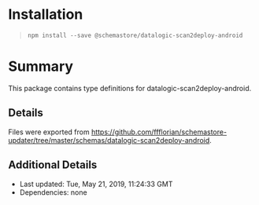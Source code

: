 # Installation
> `npm install --save @schemastore/datalogic-scan2deploy-android`

# Summary
This package contains type definitions for datalogic-scan2deploy-android.

## Details
Files were exported from https://github.com/ffflorian/schemastore-updater/tree/master/schemas/datalogic-scan2deploy-android.

## Additional Details
* Last updated: Tue, May 21, 2019, 11:24:33 GMT
* Dependencies: none
